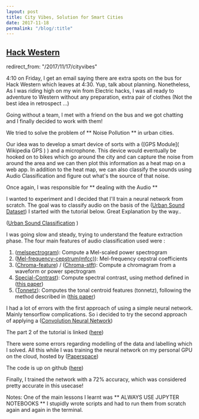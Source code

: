```yaml
---
layout: post
title: City Vibes, Solution for Smart Cities
date: 2017-11-18
permalink: "/blog/:title"
---
```


## [Hack Western](https://www.trentu.ca/)

redirect_from: "/2017/11/17/cityvibes"

4:10 on Friday, I get an email saying there are extra spots on the bus for Hack Western which leaves at 4:30. 
Yup, talk about planning. Nonetheless, As I was riding high on my win from Electric hacks, I was all ready to adventure to Western
without any preparation, extra pair of clothes (Not the best idea in retrospect ...)

Going without a team, I met with a friend on the bus and we got chatting and I finally decided to work with them!

We tried to solve the problem of ** Noise Pollution ** in urban cities. 

Our idea was to develop a smart device of sorts with a ([GPS Module]( Wikipedia GPS ) ) and a microphone. This device would eventually 
be hooked on to bikes which go around the city and can capture the noise from around the area and we can then plot this information as a heat map on a web app. In addition to the heat map, we can also classify the sounds using Audio Classification and figure out what's the source of that noise. 

Once again, I was responsible for ** dealing with the Audio ** 

I wanted to experiment and I decided that I'll train a neural network from scratch. 
The goal was to classify audio on the basis of the ([Urban Sound Dataset](https://serv.cusp.nyu.edu/projects/urbansounddataset/))
I started with the tutorial below. Great Explanation by the way..

([Urban Sound Classification](https://aqibsaeed.github.io/2016-09-03-urban-sound-classification-part-1/) )

I was going slow and steady, trying to understand the feature extraction phase. 
The four main features of audio classification used were :
1) ([melspectrogram](https://librosa.github.io/librosa/generated/librosa.feature.melspectrogram.html)): Compute a Mel-scaled power spectrogram
2) ([Mel-frequency-cepstrum(mfcc)](https://en.wikipedia.org/wiki/Mel-frequency_cepstrum)): Mel-frequency cepstral coefficients
3) ([Chroma-feature](https://en.wikipedia.org/wiki/Chroma_feature)) / ([Chroma-stft](https://librosa.github.io/librosa/generated/librosa.feature.chroma_stft.html)): Compute a chromagram from a waveform or power spectrogram
4) [Special-Contrast](https://librosa.github.io/librosa/generated/librosa.feature.spectral_contrast.html)): Compute spectral contrast, using method defined in ([this paper](http://ieeexplore.ieee.org/document/1035731/))
5) ([Tonnetz](https://librosa.github.io/librosa/generated/librosa.feature.tonnetz.html)): Computes the tonal centroid features (tonnetz), following the method described in ([this paper](https://dl.acm.org/citation.cfm?id=1178727))

I had a lot of errors with the first approach of using a simple neural network. Mainly tensorflow complications. 
So i decided to try the second approach of applying a ([Convolution Neural Network](https://adeshpande3.github.io/adeshpande3.github.io/A-Beginner's-Guide-To-Understanding-Convolutional-Neural-Networks/))

The part 2 of the tutorial is linked ([here](https://aqibsaeed.github.io/2016-09-24-urban-sound-classification-part-2/))

There were some errors regarding modelling of the data and labelling which I solved. All this while I was training the neural network on my personal GPU on the cloud, hosted by ([Paperspace](https://www.paperspace.com/))

The code is up on github ([here](https://github.com/gotibhai/NoisePollutionDetection/tree/backend))

Finally, I trained the network with a 72% accuracy, which was considered pretty accurate in this usecase!

Notes: 
One of the main lessons I learnt was ** ALWAYS USE JUPYTER NOTEBOOKS ** 
I stupidly wrote scripts and had to run them from scratch again and again in the terminal. 




